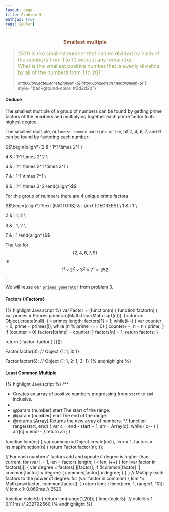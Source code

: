 ```yaml
---
layout: page
title: Problem 5
mathjax: true
tags: [euler]
---
```


<h3 style="color: #8f5536; text-align: center">Smallest multiple</h3>

> <small><span style="font-size: 1rem; color: #90a959">2520 is the smallest number that can be divided by each of the numbers from 1 to 10 without any remainder.<br>
> What is the smallest positive number that is evenly divisible by all of the numbers from 1 to 20?</span><br><br>
> <cite>[https://projecteuler.net/problem=5](https://projecteuler.net/problem=5)</cite></small>
{: style="background-color: #2d2d2d"}

#### Deduce

The smallest multiple of a group of numbers can be found by getting prime factors of the numbers and multiplying together each prime factor to its highest degree.

The smallest multiple, or `lowest common multiple` or `lcm`, of 2, 4, 6, 7, and 9 can be found by factoring each number:

$$\begin{align*}
2 & : 1^1 \times 2^1 \\

4 & : 1^1 \times 2^2 \\

6 & : 1^1 \times 2^1 \times 3^1 \\

7 & : 1^1 \times 7^1 \\

9 & : 1^1 \times 3^2
\end{align*}$$

For this group of numbers there are 4 unique prime factors.

$$\begin{align*}
\text {FACTORS} & : \text {DEGREES} \\
1 & : 1 \\

2 & : 1, 2 \\

3 & : 1, 2 \\

7 & : 1
\end{align*}$$

The `lcm` for $$\{2, 4, 6, 7, 9\}$$ is $$1^1 \times 2^2 \times 3^2 \times 7^1 = 252$$.

We will reuse our [`primes generator`](/euler/solved/003/#prime-generator) from problem 3.

#### Factors {:Factors}

{% highlight Javascript %}
var Factor = (function(n) {
  function factor(n) {
    var primes = Primes.primesTo(Math.floor(Math.sqrt(n))),
        factors = Object.create(null),
        i = primes.length;
    factors[1] = 1;
    while(i--) {
      var counter = 0, prime = primes[i];
      while (n % prime === 0) {
        counter++;
        n = n / prime;
      }
      if (counter > 0) factors[prime] = counter;
    }
    factors[n] = 1;
    return factors;
  }

  return {
    factor: factor
  }
})();

Factor.factor(3);
// Object {1: 1, 3: 1}

Factor.factor(6);
// Object {1: 1, 2: 1, 3: 1}
{% endhighlight %}

#### Least Common Multiple

{% highlight Javascript %}
/**
 * Creates an array of positive numbers progressing from `start` to `end` inclusive.
 *
 * @param {number} start The start of the range.
 * @param {number} end The end of the range.
 * @returns {Array} Returns the new array of numbers.
 */
function range(start, end) {
  var c = end - start + 1,
      arr = Array(c);
  while ( c-- ) {
    arr[c] = end--
  }
  return arr;
}

function lcm(ns) {
  var common = Object.create(null),
      lcm = 1,
      factors = ns.map(function(n) { return Factor.factor(n); });

  // For each numbers' factors add and update if degree is higher than current.
  for (var i = 1, len = factors.length; i < len; i++) {
    for (var factor in factors[i]) {
      var degree = factors[i][factor];
      if (!common[factor] || common[factor] < degree) {
        common[factor] = degree;
      }
    }
  }
  // Multiply each factors to the power of degree.
  for (var factor in common) {
    lcm *= Math.pow(factor, common[factor]);
  }
  return lcm;
}
timer(lcm, 1, range(1, 10));
// lcm x 1: 0.069ms
// 2520

function euler5() {
  return lcm(range(1,20));
}
timer(euler5);
// euler5 x 1: 0.111ms
// 232792560
{% endhighlight %}
